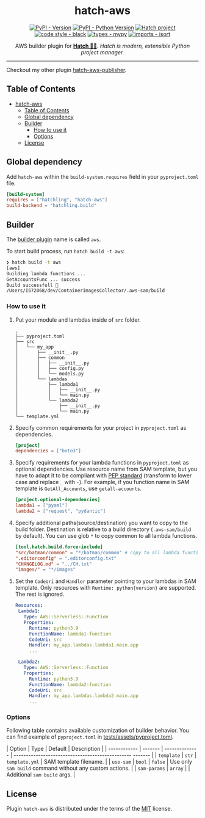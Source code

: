 <!-- markdownlint-disable-file no-inline-html first-line-h1 -->
<div align="center">

# hatch-aws

[![PyPI - Version](https://img.shields.io/pypi/v/hatch-aws.svg)](https://pypi.org/project/hatch-aws) [![PyPI - Python Version](https://img.shields.io/pypi/pyversions/hatch-aws.svg)](https://pypi.org/project/hatch-aws) [![Hatch project](https://img.shields.io/badge/%F0%9F%A5%9A-Hatch-4051b5.svg)](https://github.com/pypa/hatch) [![code style - black](https://img.shields.io/badge/code%20style-black-000000.svg)](https://github.com/psf/black) [![types - mypy](https://img.shields.io/badge/types-Mypy-blue.svg)](https://github.com/python/mypy) [![imports - isort](https://img.shields.io/badge/imports-isort-ef8336.svg)](https://github.com/pycqa/isort)

AWS builder plugin for **[Hatch 🥚🐍](<https://hatch.pypa.io/latest/>)**.
*Hatch is modern, extensible Python project manager.*

</div>

---

Checkout my other plugin [hatch-aws-publisher](https://github.com/aka-raccoon/hatch-aws-publisher).

## Table of Contents

- [hatch-aws](#hatch-aws)
    - [Table of Contents](#table-of-contents)
    - [Global dependency](#global-dependency)
    - [Builder](#builder)
        - [How to use it](#how-to-use-it)
        - [Options](#options)
    - [License](#license)

## Global dependency

Add `hatch-aws` within the `build-system.requires` field in your `pyproject.toml` file.

```toml
[build-system]
requires = ["hatchling", "hatch-aws"]
build-backend = "hatchling.build"
```

## Builder

The [builder plugin](https://hatch.pypa.io/latest/plugins/builder/reference/) name is called `aws`.

To start build process, run `hatch build -t aws`:

```bash
❯ hatch build -t aws
[aws]
Building lambda functions ...
GetAccountsFunc ... success
Build successfull 🚀
/Users/I572068/dev/ContainerImagesCollector/.aws-sam/build
```

### How to use it

1. Put your module and lambdas inside of `src` folder.

   ```shell
   .
   ├── pyproject.toml
   ├── src
   │   └── my_app
   │       ├── __init__.py
   │       ├── common
   │       │   ├── __init__.py
   │       │   ├── config.py
   │       │   └── models.py
   │       └── lambdas
   │           ├── lambda1
   │           │   ├── __init__.py
   │           │   └── main.py
   │           └── lambda2
   │               ├── __init__.py
   │               └── main.py
   └── template.yml
   ```

2. Specify common requirements for your project in `pyproject.toml` as dependencies.

   ```toml
   [project]
   dependencies = ["boto3"]
   ```

3. Specify requirements for your lambda functions in `pyproject.toml` as optional dependencies. Use resource name from SAM template, but you have to adapt it to be compliant with [PEP standard](https://peps.python.org/pep-0503/#normalized-names>) (transform to lower case and replace `_` with `-`). For example, if you function name in SAM template is `GetAll_Accounts`, use `getall-accounts`.

   ```toml
   [project.optional-dependencies]
   lambda1 = ["pyaml"]
   lambda2 = ["request", "pydantic"]
   ```

4. Specify additional paths(source/destination) you want to copy to the build folder. Destination is relative to a build directory (`.aws-sam/build` by default). You can use glob `*` to copy common to all lambda functions.

   ```toml
   [tool.hatch.build.force-include]
   "src/batman/common" = "*/batman/common" # copy to all lambda functions
   ".editorconfig" = ".editorconfig.txt"
   "CHANGELOG.md" = "../CH.txt"
   "images/" = "*/images"
   ```

5. Set the `CodeUri` and `Handler` parameter pointing to your lambdas in SAM template. Only resources with `Runtime: python{version}` are supported. The rest is ignored.

   ```yaml
   Resources:
    Lambda1:
      Type: AWS::Serverless::Function
      Properties:
        Runtime: python3.9
        FunctionName: lambda1-function
        CodeUri: src
        Handler: my_app.lambdas.lambda1.main.app
        ...

    Lambda2:
      Type: AWS::Serverless::Function
      Properties:
        Runtime: python3.9
        FunctionName: lambda2-function
        CodeUri: src
        Handler: my_app.lambdas.lambda2.main.app
        ...
   ```

### Options

Following table contains available customization of builder behavior. You can find example of `pyproject.toml` in [tests/assets/pyproject.toml](https://github.com/aka-raccoon/hatch-aws/blob/main/tests/assets/pyproject.toml).

| Option       | Type    | Default        | Description                                              |
| ------------ | ------- | -------------- | ------------------------------------------------ ------- |
| `template`   | `str`   | `template.yml` | SAM template filename.                                   |
| `use-sam`    | `bool`  | `false`        | Use only `sam build` command without any custom actions. |
| `sam-params` | `array` |                | Additional `sam build` args.                             |

## License

Plugin `hatch-aws` is distributed under the terms of the [MIT](https://spdx.org/licenses/MIT.html) license.
